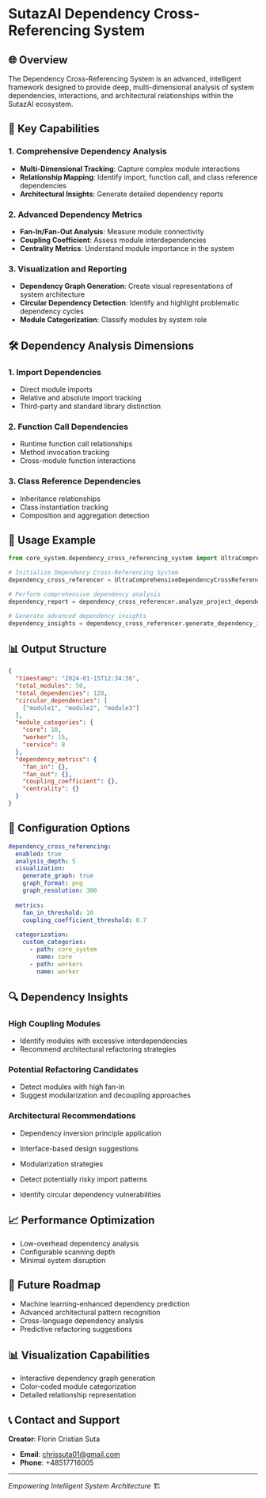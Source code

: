 # SutazAI Dependency Cross-Referencing System

## 🌐 Overview

The Dependency Cross-Referencing System is an advanced, intelligent framework designed to provide deep, multi-dimensional analysis of system dependencies, interactions, and architectural relationships within the SutazAI ecosystem.

## 🚀 Key Capabilities

### 1. Comprehensive Dependency Analysis
- **Multi-Dimensional Tracking**: Capture complex module interactions
- **Relationship Mapping**: Identify import, function call, and class reference dependencies
- **Architectural Insights**: Generate detailed dependency reports

### 2. Advanced Dependency Metrics
- **Fan-In/Fan-Out Analysis**: Measure module connectivity
- **Coupling Coefficient**: Assess module interdependencies
- **Centrality Metrics**: Understand module importance in the system

### 3. Visualization and Reporting
- **Dependency Graph Generation**: Create visual representations of system architecture
- **Circular Dependency Detection**: Identify and highlight problematic dependency cycles
- **Module Categorization**: Classify modules by system role

## 🛠 Dependency Analysis Dimensions

### 1. Import Dependencies
- Direct module imports
- Relative and absolute import tracking
- Third-party and standard library distinction

### 2. Function Call Dependencies
- Runtime function call relationships
- Method invocation tracking
- Cross-module function interactions

### 3. Class Reference Dependencies
- Inheritance relationships
- Class instantiation tracking
- Composition and aggregation detection

## 🚦 Usage Example

```python
from core_system.dependency_cross_referencing_system import UltraComprehensiveDependencyCrossReferencer

# Initialize Dependency Cross-Referencing System
dependency_cross_referencer = UltraComprehensiveDependencyCrossReferencer()

# Perform comprehensive dependency analysis
dependency_report = dependency_cross_referencer.analyze_project_dependencies()

# Generate advanced dependency insights
dependency_insights = dependency_cross_referencer.generate_dependency_insights()
```

## 📊 Output Structure

```json
{
  "timestamp": "2024-01-15T12:34:56",
  "total_modules": 50,
  "total_dependencies": 120,
  "circular_dependencies": [
    ["module1", "module2", "module3"]
  ],
  "module_categories": {
    "core": 10,
    "worker": 15,
    "service": 8
  },
  "dependency_metrics": {
    "fan_in": {},
    "fan_out": {},
    "coupling_coefficient": {},
    "centrality": {}
  }
}
```

## 🌈 Configuration Options

```yaml
dependency_cross_referencing:
  enabled: true
  analysis_depth: 5
  visualization:
    generate_graph: true
    graph_format: png
    graph_resolution: 300
  
  metrics:
    fan_in_threshold: 10
    coupling_coefficient_threshold: 0.7
  
  categorization:
    custom_categories:
      - path: core_system
        name: core
      - path: workers
        name: worker
```

## 🔍 Dependency Insights

### High Coupling Modules
- Identify modules with excessive interdependencies
- Recommend architectural refactoring strategies

### Potential Refactoring Candidates
- Detect modules with high fan-in
- Suggest modularization and decoupling approaches

### Architectural Recommendations
- Dependency inversion principle application
- Interface-based design suggestions
- Modularization strategies

- Detect potentially risky import patterns
- Identify circular dependency vulnerabilities

## 📈 Performance Optimization
- Low-overhead dependency analysis
- Configurable scanning depth
- Minimal system disruption

## 🚀 Future Roadmap
- Machine learning-enhanced dependency prediction
- Advanced architectural pattern recognition
- Cross-language dependency analysis
- Predictive refactoring suggestions

## 📊 Visualization Capabilities
- Interactive dependency graph generation
- Color-coded module categorization
- Detailed relationship representation

## 📞 Contact and Support

**Creator**: Florin Cristian Suta
- **Email**: chrissuta01@gmail.com
- **Phone**: +48517716005

---

*Empowering Intelligent System Architecture* 🏗️ 